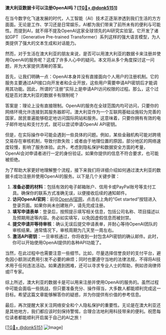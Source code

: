 **澳大利亚数据卡可以注册OpenAI吗？[[TG💪+ @donk5151](https://t.me/s/donk5151)]**

在当今数字化飞速发展的时代，人工智能（AI）技术正逐渐渗透到我们生活的方方面面。无论是工作、学习还是日常娱乐，AI都为我们带来了前所未有的便利与可能性。而提到AI，就不得不提及OpenAI这家全球领先的AI研究实验室。它开发了诸如GPT（Generative Pre-trained Transformer）系列这样的强大语言模型，为人类提供了强大的文本生成和对话能力。

然而，对于生活在澳大利亚的朋友来说，是否可以用澳大利亚的数据卡来注册并使用OpenAI的服务呢？这成了许多人心中的疑问。本文将从多个角度探讨这一问题，并为大家提供清晰的答案。

首先，让我们明确一点：OpenAI本身并没有直接面向个人用户的注册机制。它的服务主要通过API接口向开发者和企业开放，这些用户需要申请API密钥后才能调用其功能。因此，所谓的“注册”实际上是申请API访问权限的过程。那么，这个过程是否对澳大利亚的数据卡有限制呢？

答案是：理论上没有直接限制。OpenAI的服务在全球范围内均可访问，只要你的网络环境允许连接到其服务器即可。澳大利亚作为一个互联网基础设施较为完善的国家，居民普遍能够稳定地访问国际网站和服务。这意味着，只要你拥有有效的电子邮件地址和支付方式，就可以尝试申请OpenAI API密钥。

但是，在实际操作中可能会遇到一些具体的问题。例如，某些金融机构可能对跨境交易存在审核机制，导致付款失败；或者由于地理位置的原因，部分地区的网络速度较慢，影响了服务体验。此外，考虑到隐私保护和数据安全方面的考量，OpenAI会对申请者进行一定的身份验证。如果你提供的信息不符合要求，也可能被拒绝。

为了帮助大家更好地理解整个流程，接下来我们将详细介绍如何通过澳大利亚的数据卡成功注册并使用OpenAI的服务。以下是几个关键步骤：

1. **准备必要的材料**：包括有效的电子邮箱账户、信用卡或PayPal账号等支付工具。确保你的联系方式准确无误，以便接收后续的通知邮件。
2. **访问OpenAI官网**：前往[OpenAI官网](https://openai.com/)，点击右上角的“Get started”按钮进入登录页面。如果你尚未创建账户，请先完成注册。
3. **填写申请表单**：登录后，按照提示填写相关信息，包括公司名称、项目描述以及预期用途等内容。务必如实填写，以免因虚假信息而被封禁。
4. **提交申请并等待审核**：确认无误后提交申请表单，并耐心等待OpenAI团队的审核结果。通常情况下，审核周期为几天至一周左右。
5. **激活API密钥**：一旦审核通过，你将收到一封包含API密钥的确认邮件。此时，你可以开始使用OpenAI提供的各种API功能了。

当然，在此过程中也需要注意一些细节。比如，尽量选择信誉良好的支付平台，避免因小额测试费用引发不必要的麻烦；同时也要遵守当地的法律法规，不得将AI技术用于任何违法活动。如果遇到困难，还可以寻求专业人士的帮助，例如咨询律师或IT专家。

综上所述，澳大利亚的数据卡是可以用来注册并使用OpenAI的服务的。虽然过程中可能会面临一些挑战，但只要准备充分、操作得当，大多数人都能顺利完成这一目标。希望这篇文章能够解答你的疑惑，并为你提供有价值的参考信息。

最后，再次提醒大家关注网络安全和个人隐私保护的重要性。无论是在澳大利亚还是其他地方，我们都应该时刻保持警惕，合理合法地利用科技带来的便利。祝愿每位读者都能顺利开启属于自己的AI之旅！

[[TG💪+ @donk5151](https://t.me/s/donk5151) ![Image](https://i.postimg.cc/rwNCRYN7/Snipaste-2025-04-30-17-27-05.png)]